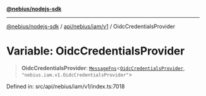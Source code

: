 [**@nebius/nodejs-sdk**](../../../../../README.md)

---

[@nebius/nodejs-sdk](../../../../../README.md) / [api/nebius/iam/v1](../README.md) / OidcCredentialsProvider

# Variable: OidcCredentialsProvider

> **OidcCredentialsProvider**: [`MessageFns`](../../../../../runtime/protos/core/interfaces/MessageFns.md)\<[`OidcCredentialsProvider`](../interfaces/OidcCredentialsProvider.md), `"nebius.iam.v1.OidcCredentialsProvider"`\>

Defined in: src/api/nebius/iam/v1/index.ts:7018

